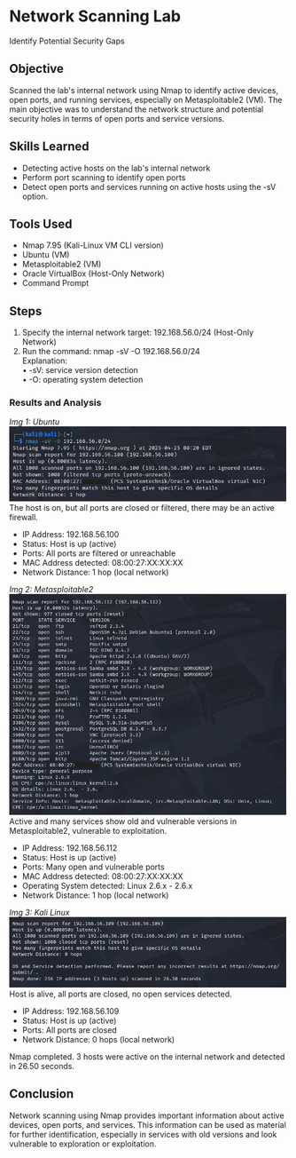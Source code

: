 # Network Scanning Lab
Identify Potential Security Gaps

## Objective

Scanned the lab's internal network using Nmap to identify active devices, open ports, and running services, especially on Metasploitable2 (VM). The main objective was to understand the network structure and potential security holes in terms of open ports and service versions.

## Skills Learned

- Detecting active hosts on the lab's internal network
- Perform port scanning to identify open ports
- Detect open ports and services running on active hosts using the -sV option.

## Tools Used

- Nmap 7.95 (Kali-Linux VM CLI version)
- Ubuntu (VM)
- Metasploitable2 (VM)
- Oracle VirtualBox (Host-Only Network)
- Command Prompt

## Steps

1. Specify the internal network target: 192.168.56.0/24 (Host-Only Network)
2. Run the command: nmap -sV -O 192.168.56.0/24 <br>
Explanation: <br>
• -sV: service version detection <br>
• -O: operating system detection

### Results and Analysis

<i>Img 1: Ubuntu </i> <br>
<img src="images/nmap1.png" alt="Scan Result" width="500"/> <br>
The host is on, but all ports are closed or filtered, there may be an active firewall.
- IP Address: 192.168.56.100
- Status: Host is up (active)
- Ports: All ports are filtered or unreachable
- MAC Address detected: 08:00:27:XX:XX:XX
- Network Distance: 1 hop (local network)

<i>Img 2: Metasploitable2 </i> <br>
<img src="images/nmap2.png" alt="Scan Result" width="500"/> <br>
Active and many services show old and vulnerable versions in Metasploitable2, vulnerable to exploitation.
- IP Address: 192.168.56.112
- Status: Host is up (active)
- Ports: Many open and vulnerable ports
- MAC Address detected: 08:00:27:XX:XX:XX
- Operating System detected: Linux 2.6.x - 2.6.x
- Network Distance: 1 hop (local network)

<i>Img 3: Kali Linux </i> <br>
<img src="images/nmap3.png" alt="Scan Result" width="500"/> <br>
Host is alive, all ports are closed, no open services detected.
- IP Address: 192.168.56.109
- Status: Host is up (active)
- Ports: All ports are closed 
- Network Distance: 0 hops (local network)

Nmap completed. 3 hosts were active on the internal network and detected in 26.50 seconds.

## Conclusion

Network scanning using Nmap provides important information about active devices, open ports, and services. This information can be used as material for further identification, especially in services with old versions and look vulnerable to exploration or exploitation.
